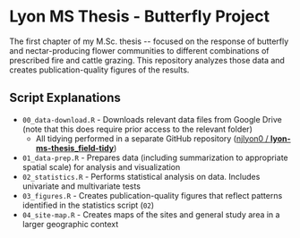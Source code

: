 # Lyon MS Thesis - Butterfly Project

The first chapter of my M.Sc. thesis -- focused on the response of butterfly and nectar-producing flower communities to different combinations of prescribed fire and cattle grazing. This repository analyzes those data and creates publication-quality figures of the results.

## Script Explanations

- `00_data-download.R` - Downloads relevant data files from Google Drive (note that this does require prior access to the relevant folder)
    - All tidying performed in a separate GitHub repository ([njlyon0 / **lyon-ms-thesis_field-tidy**](https://github.com/njlyon0/lyon-ms-thesis_field-tidy))
- `01_data-prep.R` - Prepares data (including summarization to appropriate spatial scale) for analysis and visualization
- `02_statistics.R` - Performs statistical analysis on data. Includes univariate and multivariate tests
- `03_figures.R` - Creates publication-quality figures that reflect patterns identified in the statistics script (`02`)
- `04_site-map.R` - Creates maps of the sites and general study area in a larger geographic context
